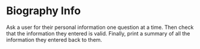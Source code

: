 # Biography Info
Ask a user for their personal information one question at a time. Then check that the information they entered is valid. Finally, print a summary of all the information they entered back to them.